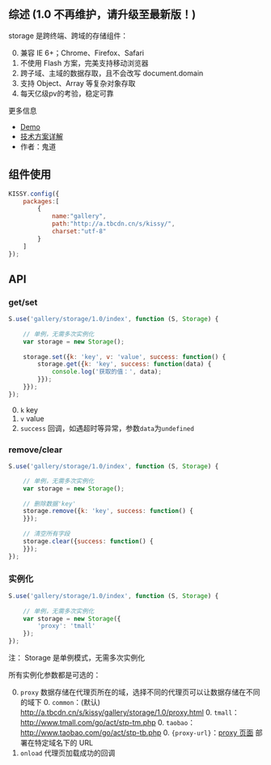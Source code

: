 ## 综述 (1.0 不再维护，请升级至最新版！)

storage 是跨终端、跨域的存储组件：

0. 兼容 IE 6+；Chrome、Firefox、Safari
0. 不使用 Flash 方案，完美支持移动浏览器
0. 跨子域、主域的数据存取，且不会改写 document.domain
0. 支持 Object、Array 等复杂对象存取
0. 每天亿级pv的考验，稳定可靠

更多信息

* [Demo](http://gallery.kissyui.com/storage/1.0/demo/index.html)
* [技术方案详解](https://github.com/luics/storage/wiki/Storage)
* 作者：鬼道

## 组件使用

```javascript
KISSY.config({
    packages:[
        {
            name:"gallery",
            path:"http://a.tbcdn.cn/s/kissy/",
            charset:"utf-8"
        }
    ]
});
```

## API

### get/set

```javascript
S.use('gallery/storage/1.0/index', function (S, Storage) {
    
    // 单例，无需多次实例化
    var storage = new Storage();
    
    storage.set({k: 'key', v: 'value', success: function() {
        storage.get({k: 'key', success: function(data) {
            console.log('获取的值：', data);
        }});
    }});
});
```

0. `k` key
0. `v` value
0. `success` 回调，如遇超时等异常，参数`data`为`undefined`


### remove/clear

```javascript
S.use('gallery/storage/1.0/index', function (S, Storage) {  

    // 单例，无需多次实例化
    var storage = new Storage();
    
    // 删除数据'key' 
    storage.remove({k: 'key', success: function() {
    }});
    
    // 清空所有字段
    storage.clear({success: function() {
    }});
});
```

### 实例化

```javascript
S.use('gallery/storage/1.0/index', function (S, Storage) {
    
    // 单例，无需多次实例化
    var storage = new Storage({
        'proxy': 'tmall' 
    });
});
```

注： Storage 是单例模式，无需多次实例化

所有实例化参数都是可选的：

0. `proxy` 数据存储在代理页所在的域，选择不同的代理页可以让数据存储在不同的域下
    0. `common`：(默认) http://a.tbcdn.cn/s/kissy/gallery/storage/1.0/proxy.html 
    0. `tmall`：http://www.tmall.com/go/act/stp-tm.php
    0. `taobao`：http://www.taobao.com/go/act/stp-tb.php
    0. `{proxy-url}`：[proxy 页面](http://a.tbcdn.cn/s/kissy/gallery/storage/1.0/proxy.html) 部署在特定域名下的 URL
0. `onload` 代理页加载成功的回调    
    